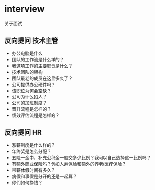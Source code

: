 # interview
关于面试

## 反向提问 技术主管
- 办公电脑是什么
- 团队的工作流是什么样的？
- 我这项工作的主要职责是什么？
- 技术团队的架构
- 团队最老的成员在这里多久了？
- 公司提供办公硬件吗？
- 该职位为何会空缺？
- 公司为什么招人？
- 公司的加班制度？
- 晋升流程是怎样的？
- 绩效评估流程是怎样的？





## 反向提问 HR
- 涨薪制度是什么样的？
- 年终奖是怎么分配？
- 五险一金中，补充公积金一般交多少比例？我可以自己选择这一比例吗？
- 有额外商业保险吗？例如人寿保险和额外的养老/医疗保险？
- 带薪休假时间有多久？
- 病假和事假是分开的还是一起算？
- 你们如何挣钱？

